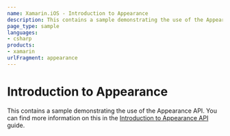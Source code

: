 ```yaml
---
name: Xamarin.iOS - Introduction to Appearance
description: This contains a sample demonstrating the use of the Appearance API with Xamarin.iOS
page_type: sample
languages:
- csharp
products:
- xamarin
urlFragment: appearance
---
```

# Introduction to Appearance

This contains a sample demonstrating the use of the Appearance API. You can find more information on this in the [Introduction to Appearance API](https://docs.microsoft.com/xamarin/ios/user-interface/ios-ui/introduction-to-the-appearance-api/) guide.
